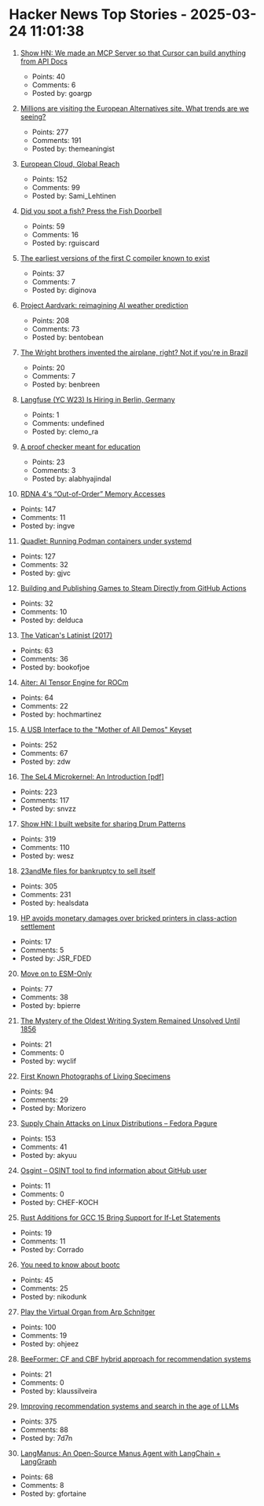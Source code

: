 # Hacker News Top Stories - 2025-03-24 11:01:38

1. [Show HN: We made an MCP Server so that Cursor can build anything from API Docs](https://www.npmjs.com/package/apidog-mcp-server)
   - Points: 40
   - Comments: 6
   - Posted by: goargp

2. [Millions are visiting the European Alternatives site. What trends are we seeing?](https://plausible.io/blog/european-alternatives-trends-privacy-tech)
   - Points: 277
   - Comments: 191
   - Posted by: themeaningist

3. [European Cloud, Global Reach](https://upcloud.com/blog/european-cloud-global-reach)
   - Points: 152
   - Comments: 99
   - Posted by: Sami_Lehtinen

4. [Did you spot a fish? Press the Fish Doorbell](https://visdeurbel.nl/en/)
   - Points: 59
   - Comments: 16
   - Posted by: rguiscard

5. [The earliest versions of the first C compiler known to exist](https://github.com/mortdeus/legacy-cc)
   - Points: 37
   - Comments: 7
   - Posted by: diginova

6. [Project Aardvark: reimagining AI weather prediction](https://www.turing.ac.uk/blog/project-aardvark-reimagining-ai-weather-prediction)
   - Points: 208
   - Comments: 73
   - Posted by: bentobean

7. [The Wright brothers invented the airplane, right? Not if you're in Brazil](https://www.washingtonpost.com/world/2025/03/21/brazil-airplane-wright-brothers-santos-dumont/)
   - Points: 20
   - Comments: 7
   - Posted by: benbreen

8. [Langfuse (YC W23) Is Hiring in Berlin, Germany](https://langfuse.com/careers)
   - Points: 1
   - Comments: undefined
   - Posted by: clemo_ra

9. [A proof checker meant for education](https://jsiek.github.io/deduce/index.html)
   - Points: 23
   - Comments: 3
   - Posted by: alabhyajindal

10. [RDNA 4's “Out-of-Order” Memory Accesses](https://chipsandcheese.com/p/rdna-4s-out-of-order-memory-accesses)
   - Points: 147
   - Comments: 11
   - Posted by: ingve

11. [Quadlet: Running Podman containers under systemd](https://mo8it.com/blog/quadlet/)
   - Points: 127
   - Comments: 32
   - Posted by: gjvc

12. [Building and Publishing Games to Steam Directly from GitHub Actions](https://nullonerror.org/2025/03/23/building-and-publishing-games-to-steam-directly-from-gitHub-actions/)
   - Points: 32
   - Comments: 10
   - Posted by: delduca

13. [The Vatican's Latinist (2017)](https://newcriterion.com/article/the-vaticans-latinist/)
   - Points: 63
   - Comments: 36
   - Posted by: bookofjoe

14. [Aiter: AI Tensor Engine for ROCm](https://rocm.blogs.amd.com/software-tools-optimization/aiter:-ai-tensor-engine-for-rocm™/README.html)
   - Points: 64
   - Comments: 22
   - Posted by: hochmartinez

15. [A USB Interface to the "Mother of All Demos" Keyset](https://www.righto.com/2025/03/mother-of-all-demos-usb-keyset-interface.html)
   - Points: 252
   - Comments: 67
   - Posted by: zdw

16. [The SeL4 Microkernel: An Introduction [pdf]](https://sel4.systems/About/seL4-whitepaper.pdf)
   - Points: 223
   - Comments: 117
   - Posted by: snvzz

17. [Show HN: I built website for sharing Drum Patterns](http://drumpatterns.onether.com)
   - Points: 319
   - Comments: 110
   - Posted by: wesz

18. [23andMe files for bankruptcy to sell itself](https://www.reuters.com/business/healthcare-pharmaceuticals/dna-testing-firm-23andme-files-chapter-11-bankruptcy-sell-itself-2025-03-24/)
   - Points: 305
   - Comments: 231
   - Posted by: healsdata

19. [HP avoids monetary damages over bricked printers in class-action settlement](https://arstechnica.com/gadgets/2025/03/hp-avoids-monetary-damages-over-bricked-printers-in-class-action-settlement/)
   - Points: 17
   - Comments: 5
   - Posted by: JSR_FDED

20. [Move on to ESM-Only](https://antfu.me/posts/move-on-to-esm-only)
   - Points: 77
   - Comments: 38
   - Posted by: bpierre

21. [The Mystery of the Oldest Writing System Remained Unsolved Until 1856](https://www.smithsonianmag.com/history/mystery-worlds-oldest-writing-system-remained-unsolved-until-four-scholars-raced-decipher-it-180985954/)
   - Points: 21
   - Comments: 0
   - Posted by: wyclif

22. [First Known Photographs of Living Specimens](https://www.inaturalist.org/projects/first-known-photographs-of-living-specimens)
   - Points: 94
   - Comments: 29
   - Posted by: Morizero

23. [Supply Chain Attacks on Linux Distributions – Fedora Pagure](https://fenrisk.com/pagure)
   - Points: 153
   - Comments: 41
   - Posted by: akyuu

24. [Osgint – OSINT tool to find information about GitHub user](https://github.com/hippiiee/osgint)
   - Points: 11
   - Comments: 0
   - Posted by: CHEF-KOCH

25. [Rust Additions for GCC 15 Bring Support for If-Let Statements](https://www.phoronix.com/news/GCC-15-Rust-if-let)
   - Points: 19
   - Comments: 11
   - Posted by: Corrado

26. [You need to know about bootc](https://sean.thrailkill.cloud/posts/you-need-to-know-about-bootc/)
   - Points: 45
   - Comments: 25
   - Posted by: nikodunk

27. [Play the Virtual Organ from Arp Schnitger](https://www.orgelstadt-hamburg.de/play-arp/)
   - Points: 100
   - Comments: 19
   - Posted by: ohjeez

28. [BeeFormer: CF and CBF hybrid approach for recommendation systems](https://github.com/recombee/beeformer)
   - Points: 21
   - Comments: 0
   - Posted by: klaussilveira

29. [Improving recommendation systems and search in the age of LLMs](https://eugeneyan.com/writing/recsys-llm/)
   - Points: 375
   - Comments: 88
   - Posted by: 7d7n

30. [LangManus: An Open-Source Manus Agent with LangChain + LangGraph](https://github.com/langmanus/langmanus)
   - Points: 68
   - Comments: 8
   - Posted by: gfortaine

